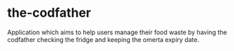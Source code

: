 # the-codfather
Application which aims to help users manage their food waste by having the codfather checking the fridge and keeping the omerta expiry date.
